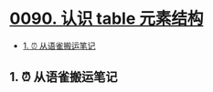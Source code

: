 # [0090. 认识 table 元素结构](https://github.com/Tdahuyou/TNotes.javascript/tree/main/notes/0090.%20%E8%AE%A4%E8%AF%86%20table%20%E5%85%83%E7%B4%A0%E7%BB%93%E6%9E%84)

<!-- region:toc -->

- [1. ⏰ 从语雀搬运笔记](#1--从语雀搬运笔记)

<!-- endregion:toc -->

## 1. ⏰ 从语雀搬运笔记
